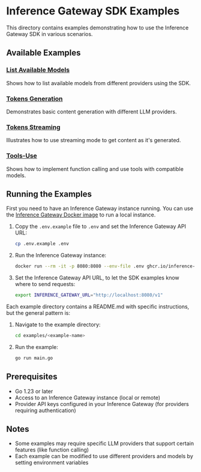 # Inference Gateway SDK Examples

This directory contains examples demonstrating how to use the Inference Gateway SDK in various scenarios.

## Available Examples

### [List Available Models](models/)

Shows how to list available models from different providers using the SDK.

### [Tokens Generation](generation/)

Demonstrates basic content generation with different LLM providers.

### [Tokens Streaming](stream/)

Illustrates how to use streaming mode to get content as it's generated.

### [Tools-Use](tools/)

Shows how to implement function calling and use tools with compatible models.

## Running the Examples

First you need to have an Inference Gateway instance running. You can use the [Inference Gateway Docker image](ghcr.io/inference-gateway/inference-gateway) to run a local instance.

1. Copy the `.env.example` file to `.env` and set the Inference Gateway API URL:

    ```sh
    cp .env.example .env
    ```

2. Run the Inference Gateway instance:

    ```sh
    docker run --rm -it -p 8080:8080 --env-file .env ghcr.io/inference-gateway/inference-gateway:latest
    ```

3. Set the Inference Gateway API URL, to let the SDK examples know where to send requests:

    ```sh
    export INFERENCE_GATEWAY_URL="http://localhost:8080/v1"
    ```

Each example directory contains a README.md with specific instructions, but the general pattern is:

1. Navigate to the example directory:

    ```sh
    cd examples/<example-name>
    ```

2. Run the example:
    ```sh
    go run main.go
    ```

## Prerequisites

-   Go 1.23 or later
-   Access to an Inference Gateway instance (local or remote)
-   Provider API keys configured in your Inference Gateway (for providers requiring authentication)

## Notes

-   Some examples may require specific LLM providers that support certain features (like function calling)
-   Each example can be modified to use different providers and models by setting environment variables
